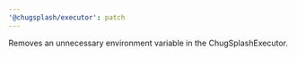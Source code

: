 ```yaml
---
'@chugsplash/executor': patch
---
```


Removes an unnecessary environment variable in the ChugSplashExecutor.
